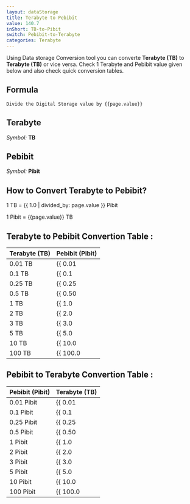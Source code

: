 ```yaml
---
layout: dataStorage
title: Terabyte to Pebibit
value: 140.7
inShort: TB-to-Pibit
switch: Pebibit-to-Terabyte
categories: Terabyte
---
```


Using Data storage Conversion tool you can converte **Terabyte (TB)** to **Terabyte (TB)** or vice versa. Check 1 Terabyte and Pebibit value given below and also check quick conversion tables.

## Formula
`Divide the Digital Storage value by {{page.value}}`

## Terabyte
*Symbol:* **TB**

## Pebibit
*Symbol:* **Pibit**

## How to Convert Terabyte to Pebibit?

1 TB = {{ 1.0 | divided_by: page.value }} Pibit

1 Pibit = {{page.value}} TB


## Terabyte to Pebibit Convertion Table :

| Terabyte (TB) | Pebibit (Pibit) |
| ---- | ---- |
| 0.01 TB | {{ 0.01 | divided_by: page.value }} Pibit |
| 0.1 TB | {{ 0.1 | divided_by: page.value }} Pibit |
| 0.25 TB | {{ 0.25 | divided_by: page.value }} Pibit |
| 0.5 TB | {{ 0.50 | divided_by: page.value }} Pibit |
| 1 TB | {{ 1.0 | divided_by: page.value }} Pibit |
| 2 TB | {{ 2.0 | divided_by: page.value }} Pibit |
| 3 TB | {{ 3.0 | divided_by: page.value }} Pibit |
| 5 TB | {{ 5.0 | divided_by: page.value }} Pibit |
| 10 TB | {{ 10.0 | divided_by: page.value }} Pibit |
| 100 TB | {{ 100.0 | divided_by: page.value }} Pibit |

## Pebibit to Terabyte Convertion Table :

| Pebibit (Pibit) | Terabyte (TB) |
| ---- | ---- |
| 0.01 Pibit | {{ 0.01 | times: page.value }} TB |
| 0.1 Pibit | {{ 0.1 | times: page.value }} TB |
| 0.25 Pibit | {{ 0.25 | times: page.value }} TB |
| 0.5 Pibit | {{ 0.50 | times: page.value }} TB |
| 1 Pibit | {{ 1.0 | times: page.value }} TB |
| 2 Pibit | {{ 2.0 | times: page.value }} TB |
| 3 Pibit | {{ 3.0 | times: page.value }} TB |
| 5 Pibit | {{ 5.0 | times: page.value }} TB |
| 10 Pibit | {{ 10.0 | times: page.value }} TB |
| 100 Pibit | {{ 100.0 | times: page.value }} TB |


<script>
document.getElementById('selectInput')[16].selected = true
document.getElementById('selectOutput')[19].selected = true
</script>
